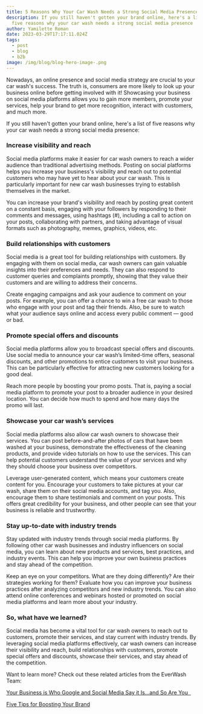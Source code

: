 ```yaml
---
title: 5 Reasons Why Your Car Wash Needs a Strong Social Media Presence
description: If you still haven't gotten your brand online, here's a list of
  five reasons why your car wash needs a strong social media presence
author: Yamilette Roman
date: 2023-03-29T17:17:11.024Z
tags:
  - post
  - blog
  - b2b
image: /img/blog/blog-hero-image-.png
---
```

Nowadays, an online presence and social media strategy are crucial to your car wash's success. The truth is, consumers are more likely to look up your business online before getting involved with it! Showcasing your business on social media platforms allows you to gain more members, promote your services, help your brand to get more recognition, interact with customers, and much more. 

If you still haven't gotten your brand online, here's a list of five reasons why your car wash needs a strong social media presence:

### **Increase visibility and reach**

Social media platforms make it easier for car wash owners to reach a wider audience than traditional advertising methods. Posting on social platforms helps you increase your business's visibility and reach out to potential customers who may have yet to hear about your car wash. This is particularly important for new car wash businesses trying to establish themselves in the market.

You can increase your brand's visibility and reach by posting great content on a constant basis, engaging with your followers by responding to their comments and messages, using hashtags (#), including a call to action on your posts, collaborating with partners, and taking advantage of visual formats such as photography, memes, graphics, videos, etc. 

### Build relationships with customers 

Social media is a great tool for building relationships with customers. By engaging with them on social media, car wash owners can gain valuable insights into their preferences and needs. They can also respond to customer queries and complaints promptly, showing that they value their customers and are willing to address their concerns.

Create engaging campaigns and ask your audience to comment on your posts. For example, you can offer a chance to win a free car wash to those who engage with your post and tag their friends. Also, be sure to watch what your audience says online and access every public comment — good or bad. 

### Promote special offers and discounts

Social media platforms allow you to broadcast special offers and discounts. Use social media to announce your car wash’s limited-time offers, seasonal discounts, and other promotions to entice customers to visit your business. This can be particularly effective for attracting new customers looking for a good deal.

Reach more people by boosting your promo posts. That is, paying a social media platform to promote your post to a broader audience in your desired location. You can decide how much to spend and how many days the promo will last. 

### Showcase your car wash’s services

Social media platforms also allow car wash owners to showcase their services. You can post before-and-after photos of cars that have been washed at your business, demonstrate the effectiveness of the cleaning products, and provide video tutorials on how to use the services. This can help potential customers understand the value of your services and why they should choose your business over competitors.

Leverage user-generated content, which means your customers create content for you. Encourage your customers to take pictures at your car wash, share them on their social media accounts, and tag you. Also, encourage them to share testimonials and comment on your posts. This offers great credibility for your business, and other people can see that your business is reliable and trustworthy. 

### Stay up-to-date with industry trends

Stay updated with industry trends through social media platforms. By following other car wash businesses and industry influencers on social media, you can learn about new products and services, best practices, and industry events. This can help you improve your own business practices and stay ahead of the competition.

Keep an eye on your competitors. What are they doing differently? Are their strategies working for them? Evaluate how you can improve your business practices after analyzing competitors and new industry trends. You can also attend online conferences and webinars hosted or promoted on social media platforms and learn more about your industry.

### So, what have we learned?

Social media has become a vital tool for car wash owners to reach out to customers, promote their services, and stay current with industry trends. By leveraging social media platforms effectively, car wash owners can increase their visibility and reach, build relationships with customers, promote special offers and discounts, showcase their services, and stay ahead of the competition.

Want to learn more? Check out these related articles from the EverWash Team:

[Your Business is Who Google and Social Media Say it Is...and So Are You  ](https://bit.ly/401tSPk)

[Five Tips for Boosting Your Brand](https://bit.ly/3JX6vkp)